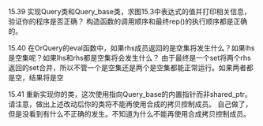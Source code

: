15.39 实现Query类和Query_base类，求图15.3中表达式的值并打印相关信息，验证你的程序是否正确？
      构造函数的调用顺序和最终rep()的执行顺序都是正确的。

15.40 在OrQuery的eval函数中，如果rhs成员返回的是空集将发生什么？如果lhs是空集呢？如果lhs和rhs都是空集将会发生什么？
      由于最终是一个set将两个rhs返回的set合并，所以不管一个是空集还是两个是空集都能正常运行。如果两者都是空，结果将是空

15.41 重新实现你的类，这次使用指向Query_base的内置指针而非shared_ptr。请注意，做出上述改动后你的类将不能再使用合成的拷贝控制成员。
      自己做了，但是没看到有什么不正确的发生。不知道为什么不能再使用合成拷贝控制成员。      